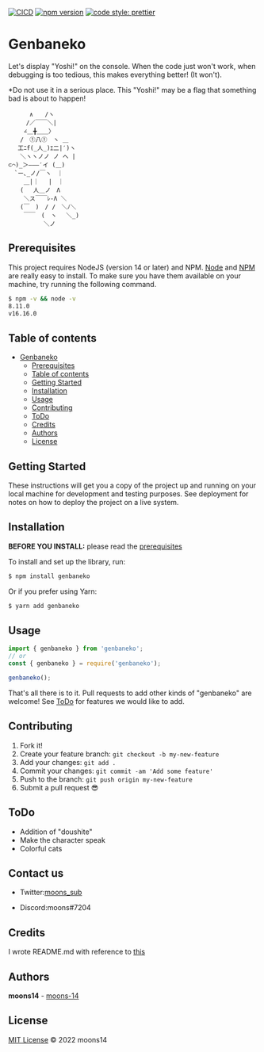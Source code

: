[![CICD](https://github.com/moons-14/genbaneko/actions/workflows/release.yml/badge.svg?branch=master)](https://github.com/moons-14/genbaneko/actions/workflows/release.yml)
[![npm version](https://badge.fury.io/js/genbaneko.svg)](https://badge.fury.io/js/genbaneko)
[![code style: prettier](https://img.shields.io/badge/code_style-prettier-ff69b4.svg?style=flat-square)](https://github.com/prettier/prettier)

# Genbaneko

Let's display "Yoshi!" on the console.
When the code just won't work, when debugging is too tedious, this makes everything better! (It won't).

\*Do not use it in a serious place.
This "Yoshi!" may be a flag that something bad is about to happen!

```
　　　 ∧　　/ヽ
　　　/／￣￣＼|
　　 ∠＿╋＿＿〉
　　/　①八①　ヽ ＿
　 工ﾆf(_人_)ｴ二|′)ヽ
　　＼ヽヽノノ ノ ヘ |
⊂⌒)_＞―――′イ (＿)
　`ー､_ノ/￣ヽ　｜
　　 ＿|｜　 |　｜
　　(　 人＿ノ　Λ
　　 ＼ス￣￣ﾚ-Λ ＼
　　(￣　)　/ /　＼ﾉ＼
　　 ￣￣　(　ヽ　 ＼_)
　　　　　　＼ノ
```

## Prerequisites

This project requires NodeJS (version 14 or later) and NPM.
[Node](http://nodejs.org/) and [NPM](https://npmjs.org/) are really easy to install.
To make sure you have them available on your machine,
try running the following command.

```sh
$ npm -v && node -v
8.11.0
v16.16.0
```

## Table of contents

- [Genbaneko](#Genbaneko)
  - [Prerequisites](#prerequisites)
  - [Table of contents](#table-of-contents)
  - [Getting Started](#getting-started)
  - [Installation](#installation)
  - [Usage](#usage)
  - [Contributing](#contributing)
  - [ToDo](#ToDo)
  - [Credits](#credits)
  - [Authors](#authors)
  - [License](#license)

## Getting Started

These instructions will get you a copy of the project up and running on your local machine for development and testing purposes. See deployment for notes on how to deploy the project on a live system.

## Installation

**BEFORE YOU INSTALL:** please read the [prerequisites](#prerequisites)

To install and set up the library, run:

```sh
$ npm install genbaneko
```

Or if you prefer using Yarn:

```sh
$ yarn add genbaneko
```

## Usage

```javascript
import { genbaneko } from 'genbaneko';
// or
const { genbaneko } = require('genbaneko');

genbaneko();
```

That's all there is to it.
Pull requests to add other kinds of "genbaneko" are welcome!
See [ToDo](#ToDo) for features we would like to add.

## Contributing

1.  Fork it!
2.  Create your feature branch: `git checkout -b my-new-feature`
3.  Add your changes: `git add .`
4.  Commit your changes: `git commit -am 'Add some feature'`
5.  Push to the branch: `git push origin my-new-feature`
6.  Submit a pull request :sunglasses:

## ToDo

- Addition of "doushite"
- Make the character speak
- Colorful cats

## Contact us

- Twitter:[moons_sub](https://twitter.com/moons_sub)

- Discord:moons#7204

## Credits

I wrote README.md with reference to [this](https://gist.github.com/andreasonny83/7670f4b39fe237d52636df3dec49cf3a#building-a-distribution-version)

## Authors

**moons14** - [moons-14](https://github.com/moons-14)

## License

[MIT License](https://andreasonny.mit-license.org/2022) © 2022 moons14
